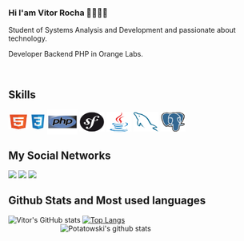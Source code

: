  ### Hi I'am Vitor Rocha 👋👨🏻‍💻

<p>Student of Systems Analysis and Development and passionate about technology.</p>
<p>Developer Backend PHP in Orange Labs.</p>
<!---<p>Developer Backend PHP in Orange Labs(https://orangelabs.com.br).</p>--->
<div style="display: inline_block"><br>
 
## Skills
  <img align="center" alt="html" height="30" width="40" src="https://raw.githubusercontent.com/devicons/devicon/master/icons/html5/html5-original.svg">
  <img align="center" alt="css height="30" width="30" src="https://raw.githubusercontent.com/devicons/devicon/master/icons/css3/css3-original.svg">
  <img align="center" alt="php" height="50" width="60" src="https://github.com/devicons/devicon/blob/master/icons/php/php-original.svg">
  <img align="center" alt="symfony" height="40" width="50" src="https://github.com/devicons/devicon/blob/master/icons/symfony/symfony-original.svg">
  <img align="center" alt="symfony" height="40" width="50" src="https://github.com/devicons/devicon/blob/master/icons/java/java-original.svg">
  <img align="center" alt="symfony" height="40" width="50" src="https://github.com/devicons/devicon/blob/master/icons/mysql/mysql-original.svg">
  <img align="center" alt="symfony" height="40" width="50" src="https://github.com/devicons/devicon/blob/master/icons/postgresql/postgresql-original.svg">
</div>
  
 ## My Social Networks
 
<div> 
  <a href="https://www.instagram.com/batatowski" target="_blank"><img src="https://img.shields.io/badge/-Instagram-610095?style=for-the-badge&logo=instagram&logoColor=white" target="_blank"></a>
  <a href="https://twitter.com/potatowsk1" target="_blank"><img src="https://img.shields.io/badge/Twitter-1DA1F2?style=for-the-badge&logo=twitter&logoColor=white" target="_blank"></a>
 <a href="https://www.linkedin.com/in/jo%C3%A3o-vitor-lima-da-rocha-646818139/" target="_blank"><img src="https://img.shields.io/badge/-LinkedIn-%230077B5?style=for-the-badge&logo=linkedin&logoColor=white" target="_blank"></a>  
</div>

## Github Stats and Most used languages

![Vitor's GitHub stats](https://github-readme-stats.vercel.app/api?username=potatowski&show_icons=true&theme=outrun)
<img align="right" width="400" src="https://github-readme-stats.vercel.app/api/top-langs/?username=potatowski&layout=compact&theme=algolia" alt="Potatowski's github stats" />
[![Top Langs](https://github-readme-stats.vercel.app/api/top-langs/?username=potatowski&layout=compact&theme=outrun&cache_seconds=1800&exclude_repo=BikcraftCMS&langs_count=4)](https://github.com/anuraghazra/github-readme-stats)
<!--

**potatowski/potatowski** is a ✨ _special_ ✨ repository because its `README.md` (this file) appears on your GitHub profile.

Here are some ideas to get you started:

- 🔭 I’m currently working on ...
- 🌱 I’m currently learning ...
- 👯 I’m looking to collaborate on ...
- 🤔 I’m looking for help with ...
- 💬 Ask me about ...
- 📫 How to reach me: ...
- 😄 Pronouns: ...
- ⚡ Fun fact: ...
-->
